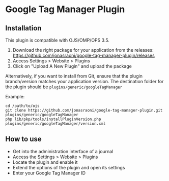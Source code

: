 # Google Tag Manager Plugin

## Installation
This plugin is compatible with OJS/OMP/OPS 3.5.

1. Download the right package for your application from the releases: https://github.com/jonasraoni/google-tag-manager-plugin/releases
2. Access Settings > Website > Plugins
3. Click on "Upload A New Plugin" and upload the package

Alternatively, if you want to install from Git, ensure that the plugin branch/version matches your application version.
The destination folder for the plugin should be `plugins/generic/googleTagManager`

Example:

```
cd /path/to/ojs
git clone https://github.com/jonasraoni/google-tag-manager-plugin.git plugins/generic/googleTagManager
php lib/pkp/tools/installPluginVersion.php plugins/generic/googleTagManager/version.xml
```

## How to use

- Get into the administration interface of a journal
- Access the Settings > Website > Plugins
- Locate the plugin and enable it
- Extend the options of the plugin and open its settings
- Enter your Google Tag Manager ID
